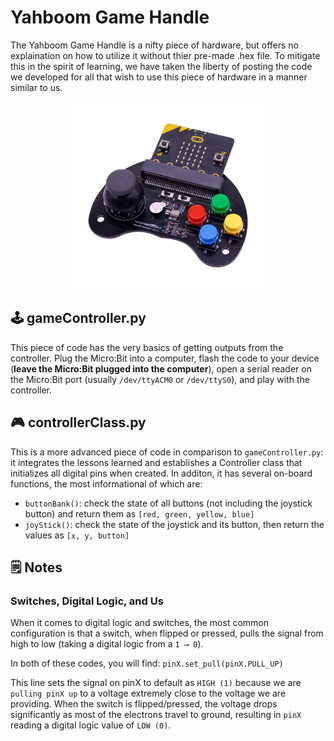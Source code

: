 # Yahboom Game Handle
The Yahboom Game Handle is a nifty piece of hardware, but offers no explaination on how to utilize it without thier pre-made .hex file. To mitigate this in the spirit of learning, we have taken the liberty of posting the code we developed for all that wish to use this piece of hardware in a manner similar to us. 

<p align="center">
  <img src="../imgs/gamehandle.png" width="300"/>
</p>

## 🕹️ gameController.py
This piece of code has the very basics of getting outputs from the controller. Plug the Micro:Bit into a computer, flash the code to your device (**leave the Micro:Bit plugged into the computer**), open a serial reader on the Micro:Bit port (usually `/dev/ttyACM0` or `/dev/ttyS0`), and play with the controller.

## 🎮 controllerClass.py
This is a more advanced piece of code in comparison to `gameController.py`: it integrates the lessons learned and establishes a Controller class that initializes all digital pins when created. In additon, it has several on-board functions, the most informational of which are:
  - `buttonBank()`: check the state of all buttons (not including the joystick button) and return them as `[red, green, yellow, blue]`
  - `joyStick()`: check the state of the joystick and its button, then return the values as `[x, y, button]`

## 🗒️ Notes
### Switches, Digital Logic, and Us
When it comes to digital logic and switches, the most common configuration is that a switch, when flipped or pressed, pulls the signal from high to low (taking a digital logic from a `1 ⟶ 0`). 

In both of these codes, you will find: `pinX.set_pull(pinX.PULL_UP)`

This line sets the signal on pinX to default as `HIGH (1)` because we are `pulling pinX up` to a voltage extremely close to the voltage we are providing. When the switch is flipped/pressed, the voltage drops significantly as most of the electrons travel to ground, resulting in `pinX` reading a digital logic value of `LOW (0)`.
